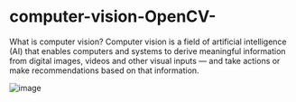 # computer-vision-OpenCV-
What is computer vision? Computer vision is a field of artificial intelligence (AI) that enables computers and systems to derive meaningful information from digital images, videos and other visual inputs — and take actions or make recommendations based on that information.

![image](https://user-images.githubusercontent.com/91710472/184522872-a4a02554-f76e-443f-b1be-793eaa40c02a.png)
